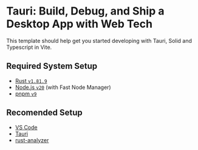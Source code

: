 # Tauri: Build, Debug, and Ship a Desktop App with Web Tech

This template should help get you started developing with Tauri, Solid and Typescript in Vite.

## Required System Setup

- [Rust `v1.81.9`](https://www.rust-lang.org/tools/install)
- [Node.js `v20`](https://github.com/Schniz/fnm) (with Fast Node Manager)
- [pnpm `v9`](https://pnpm.io)

## Recomended Setup

- [VS Code](https://code.visualstudio.com/)
- [Tauri](https://marketplace.visualstudio.com/items?itemName=tauri-apps.tauri-vscode)
- [rust-analyzer](https://marketplace.visualstudio.com/items?itemName=rust-lang.rust-analyzer)
